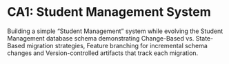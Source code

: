 # CA1: Student Management System
Building a simple “Student Management” system while evolving the Student Management database schema demonstrating Change-Based vs. State-Based migration strategies, Feature branching for incremental schema changes and Version-controlled artifacts that track each migration.
